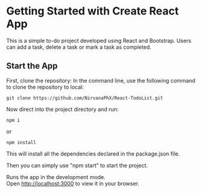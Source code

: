 # Getting Started with Create React App

This is a simple to-do project developed using React and Bootstrap.
Users can add a task, delete a task or mark a task as completed.

## Start the App

First, clone the repository:
In the command line, use the following command to clone the repository to local:

```
git clone https://github.com/NirvanaPhX/React-TodoList.git
```

Now direct into the project directory and run:

```
npm i
```

or

```
npm install
```

This will install all the dependencies declared in the package.json file.

Then you can simply use "npm start" to start the project.

Runs the app in the development mode.\
Open [http://localhost:3000](http://localhost:3000) to view it in your browser.
